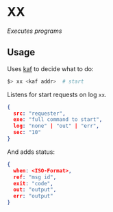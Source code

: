 # XX

*Executes programs*

## Usage

Uses [kaf](https://github.com/theproductiveprogrammer/kaf) to decide what to do:

```sh
$> xx <kaf addr>  # start
```

Listens for start requests on log `xx`.

```json
{
  src: "requester",
  exe: "full command to start",
  log: "none" | "out" | "err",
  sec: "10"
}
```

And adds status:

```json
{
  when: <ISO-Format>,
  ref: "msg id",
  exit: "code",
  out: "output",
  err: "output"
}
```

